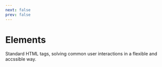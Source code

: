 ```yaml
---
next: false
prev: false
---
```

<script setup>
import { VPTeamMembers } from 'vitepress/theme'
</script>

# Elements

Standard HTML tags, solving common user interactions in a flexible and accssible way.

<VPTeamMembers size="small" :members="[
  { org: '<u-datalist>', orgLink: '/elements/u-datalist' },
  { org: '<u-details>', orgLink: '/elements/u-details' },
  { org: '<u-dialog>', orgLink: '/elements/u-dialog' },
  { org: '<u-progress>', orgLink: '/elements/u-progress' },
  { org: '<u-selectlist>', orgLink: '/elements/u-selectlist' },
  { org: '<u-tabs>', orgLink: '/elements/u-tabs' }
]" />